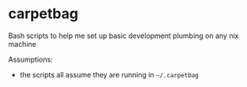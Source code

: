 carpetbag
=========

Bash scripts to help me set up basic development plumbing on any nix machine

Assumptions:

* the scripts all assume they are running in `~/.carpetbag`
